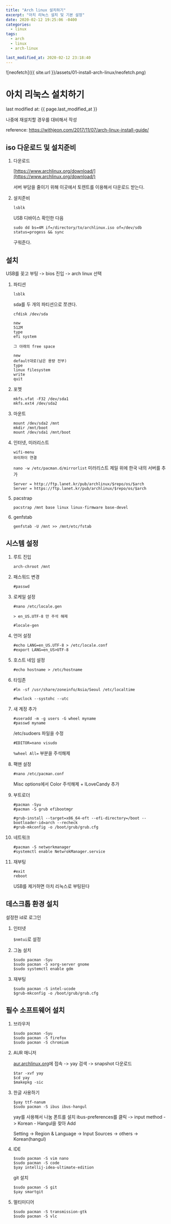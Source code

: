```yaml
---
title: "Arch linux 설치하기"
excerpt: "아치 리눅스 설치 및 기본 설정"
date: 2020-02-12 19:25:06 -0400
categories: 
  - linux
tags:
  - arch
  - linux
  - arch-linux

last_modified_at: 2020-02-12 23:18:40
---
```


![neofetch]({{ site.url }}/assets/01-install-arch-linux/neofetch.png)

# 아치 리눅스 설치하기

last modified at: {{ page.last_modified_at }}

나중에 재설치할 경우를 대비해서 작성

reference: <a href="https://withjeon.com/2017/11/07/arch-linux-install-guide/"> https://withjeon.com/2017/11/07/arch-linux-install-guide/</a>

## iso 다운로드 및 설치준비

1. 다운로드

    [https://www.archlinux.org/download/](https://www.archlinux.org/download/)

    서버 부담을 줄이기 위해 이곳에서 토렌트를 이용해서 다운로드 받는다.

2. 설치준비

    `lsblk`

    USB 디바이스 확인한 다음

    `sudo dd bs=4M if=/directory/to/archlinux.iso of=/dev/sdb status=progess && sync`

    구워준다.

## 설치

USB를 꽂고 부팅 -> bios 진입 -> arch linux 선택

1. 파티션

    `lsblk`

    sda를 두 개의 파티션으로 쪼갠다.

    `cfdisk /dev/sda`

    ```
    new
    512M
    type
    efi system

    그 아래의 free space

    new
    default대로(남은 용량 전부)
    type
    linux filesystem
    write
    quit
    ```

2. 포멧

    ```
    mkfs.vfat -F32 /dev/sda1
    mkfs.ext4 /dev/sda2
    ```

3. 마운트

    ```
    mount /dev/sda2 /mnt
    mkdir /mnt/boot
    mount /dev/sda1 /mnt/boot
    ```

4. 인터넷, 미러리스트

    ```
    wifi-menu
    와이파이 연결
    ```

    `nano -w /etc/pacman.d/mirrorlist`
    미러리스트 제일 위에 한국 내의 서버를 추가
    ```
    Server = http://ftp.lanet.kr/pub/archlinux/$repo/os/$arch
    Server = https://ftp.lanet.kr/pub/archlinux/$repo/os/$arch
    ```

5. pacstrap

    ```
    pacstrap /mnt base linux linux-firmware base-devel
    ```

6. genfstab

    ```
    genfstab -U /mnt >> /mnt/etc/fstab
    ```

## 시스템 설정

1. 루트 진입

    ```
    arch-chroot /mnt
    ```

2. 패스워드 변경

    ```
    #passwd
    ```

3. 로케일 설정

    ```
    #nano /etc/locale.gen

    > en_US.UTF-8 만 주석 해제

    #locale-gen
    ```

4. 언어 설정

    ```
    #echo LANG=en_US.UTF-8 > /etc/locale.conf
    #export LANG=en_US>UTF-8
    ```

5. 호스트 네임 설정

    ```
    #echo hostname > /etc/hostname
    ```

6. 타임존

    ```
    #ln -sf /usr/share/zoneinfo/Asia/Seoul /etc/localtime

    #hwclock --systohc --utc
    ```

7. 새 계정 추가
    ```
    #useradd -m -g users -G wheel myname
    #passwd myname
    ```
    
    /etc/sudoers 파일을 수정
    ```
    #EDITOR=nano visudo
    ```

    `%wheel All=` 부분을 주석해제

8. 팩맨 설정

    ```
    #nano /etc/pacman.conf
    ```

    Misc options에서 Color 주석해제 + ILoveCandy 추가

9. 부트로더

    ```
    #pacman -Syu
    #pacman -S grub efibootmgr

    #grub-install --target=x86_64-eft --efi-directory=/boot --bootloader-id=arch --recheck
    #grub-mkconfig -o /boot/grub/grub.cfg
    ```

10. 네트워크

    ```
    #pacman -S networkmanager
    #systemctl enable NetwrokManager.service
    ```

11. 재부팅

    ```
    #exit
    reboot
    ```

    USB를 제거하면 아치 리눅스로 부팅된다


## 데스크톱 환경 설치

설정한 id로 로그인

1. 인터넷

    `$nmtui`로 설정

2. 그놈 설치

    ```
    $sudo pacman -Syu
    $sudo pacman -S xorg-server gnome
    $sudo systemctl enable gdm
    ```

3. 재부팅

    ```
    $sudo pacman -S intel-ucode
    $grub-mkconfig -o /boot/grub/grub.cfg
    ```

## 필수 소프트웨어 설치

1. 브라우저

    ```
    $sudo pacman -Syu
    $sudo pacman -S firefox
    $sudo pacman -S chromium
    ```

2. AUR 매니저

    [aur.archlinux.org](aur.archlinux.org)에 접속 -> yay 검색 -> snapshot 다운로드

    ```
    $tar -xvf yay
    $cd yay
    $makepkg -sic
    ```

3. 한글 사용하기

    ```
    $yay ttf-nanum
    $sudo pacman -S ibus ibus-hangul
    ```
    yay를 사용해서 나눔 폰트를 설치
    ibus-preferences를 클릭 -> input method -> Korean - Hangul을 찾아 Add

    Setting -> Region & Language -> Input Sources -> others -> Korean(hangul)

4. IDE

    ```
    $sudo pacman -S vim nano
    $sudo pacman -S code
    $yay intellij-idea-ultimate-edition
    ```

    git 설치
    ```
    $sudo pacman -S git
    $yay smartgit
    ```


5. 멀티미디어

    ```
    $sudo pacman -S transmission-gtk
    $sudo pacman -S vlc
    ```


